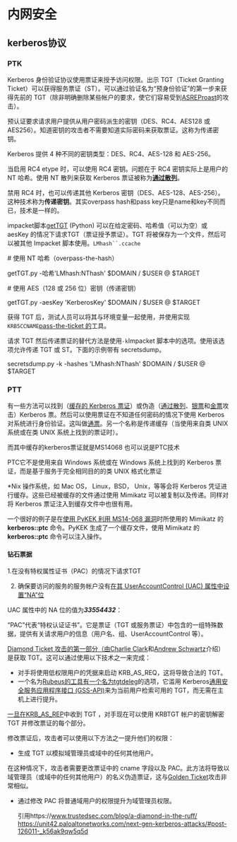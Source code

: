 # 内网安全

## kerberos协议

### PTK

Kerberos 身份验证协议使用票证来授予访问权限。出示 TGT（Ticket Granting Ticket）可以获得服务票证（ST）。可以通过验证名为“预身份验证”的第一步来获得先前的 TGT（除非明确删除某些帐户的要求，使它们容易受到[ASREProast]()的攻击）。

预认证要求请求用户提供从用户密码派生的密钥（DES、RC4、AES128 或 AES256）。知道密钥的攻击者不需要知道实际密码来获取票证。这称为传递密钥。

Kerberos 提供 4 种不同的密钥类型：DES、RC4、AES-128 和 AES-256。

当启用 RC4 etype 时，可以使用 RC4 密钥。问题在于 RC4 密钥实际上是用户的 NT 哈希。使用 NT 散列来获取 Kerberos 票证被称为[**通过散列**]()。

禁用 RC4 时，也可以传递其他 Kerberos 密钥（DES、AES-128、AES-256）。这种技术称为**传递密钥**。其实overpass hash和pass key只是name和key不同而已，技术是一样的。



impacket脚本[getTGT](https://github.com/SecureAuthCorp/impacket/blob/master/examples/getTGT.py) (Python) 可以在给定密码、哈希值（可以为空）或 aesKey 的情况下请求TGT（票证授予票证）。TGT 将被保存为一个文件，然后可以被其他 Impacket 脚本使用。`LMhash``.ccache`

\# 使用 NT 哈希（overpass-the-hash）

getTGT.py -哈希'LMhash:NThash' $DOMAIN / $USER @ $TARGET  

\# 使用 AES（128 或 256 位）密钥（传递密钥）

getTGT.py -aesKey 'KerberosKey' $DOMAIN / $USER @ $TARGET 

获得 TGT 后，测试人员可以将其与环境变量一起使用，并使用实现`KRB5CCNAME`[pass-the-ticket 的]()工具。

请求 TGT 然后传递票证的替代方法是使用`-k`Impacket 脚本中的选项。使用该选项允许传递 TGT 或 ST。下面的示例带有 secretsdump。

secretsdump.py -k -hashes 'LMhash:NThash' $DOMAIN / $USER @ $TARGET   



### PTT

有一些方法可以找到（[缓存的 Kerberos 票证]()）或伪造（[通过散列]()、[银票]()和[金票]()攻击）Kerberos 票。然后可以使用票证在不知道任何密码的情况下使用 Kerberos 对系统进行身份验证。这叫做[通票]()。另一个名称是传递缓存（当使用来自类 UNIX 系统或在类 UNIX 系统上找到的票证时）。

而其中缓存的kerberos票证就是MS14068 也可以说是PTC技术

PTC它不是使用来自 Windows 系统或在 Windows 系统上找到的 Kerberos 票证，而是基于服务于完全相同目的的类 UNIX 格式化票证

*Nix 操作系统，如 Mac OS， Linux，BSD， Unix，等等会将 Kerberos 凭证进行缓存。这些已经被缓存的文件通过使用 Mimikatz 可以被复制以及传递。同样对将 Kerberos 票证注入到缓存文件中也很有用。

一个很好的例子是在[使用 PyKEK 利用 MS14-068 漏洞](https://adsecurity.org/?p=676)时所使用的 Mimikatz 的 **kerberos::ptc** 命令。PyKEK 生成了一个缓存文件，使用 Mimikatz 的 **kerberos::ptc** 命令可以注入操作。

#### 钻石票据

1.在没有特权属性证书（PAC）的情况下请求TGT

2. 确保要访问的服务的服务帐户没有[在其 UserAccountControl (UAC) 属性中设置“NA”位](https://docs.microsoft.com/en-us/openspecs/windows_protocols/ms-adts/dd302fd1-0aa7-406b-ad91-2a6b35738557)

UAC 属性中的 NA 位的值为***33554432***：

“PAC”代表“特权认证证书”。它是票证（TGT 或服务票证）中包含的一组特殊数据，提供有关请求用户的信息（用户名、组、UserAccountControl 等）。

[Diamond Ticket 攻击的第一部分（由Charlie Clark](https://twitter.com/exploitph)和[Andrew Schwartz](https://twitter.com/4ndr3w6s)介绍）是获取 TGT。这可以通过使用以下技术之一来完成：

- 对手将使用低权限用户的凭据来启动 KRB_AS_REQ，这将导致合法的 TGT。
- 一个名为[Rubeus的工具有一个名为](https://github.com/GhostPack/Rubeus)[tgtdeleg](https://github.com/GhostPack/Rubeus#tgtdeleg)的选项，它滥用 Kerberos[通用安全服务应用程序接口 (GSS-API)](https://en.wikipedia.org/wiki/Generic_Security_Services_Application_Program_Interface)来为当前用户检索可用的 TGT，而无需在主机上进行提升。

[一旦在KRB_AS_REP](https://learn.microsoft.com/en-us/openspecs/windows_protocols/ms-kile/b4af186e-b2ff-43f9-b18e-eedb366abf13)中收到 TGT ，对手现在可以使用 KRBTGT 帐户的密钥解密 TGT 并修改票证的每个部分。

修改票证后，攻击者可以使用以下方法之一提升他们的权限：

- 生成 TGT 以模拟域管理员或域中的任何其他用户。

在这种情况下，攻击者需要更改票证中的 cname 字段以及 PAC。此方法将导致以域管理员（或域中的任何其他用户）的名义伪造票证，这与[Golden Ticket](https://attack.mitre.org/techniques/T1558/001/)攻击非常相似。

- 通过修改 PAC 将普通域用户的权限提升为域管理员权限。

  引用https://www.trustedsec.com/blog/a-diamond-in-the-ruff/   https://unit42.paloaltonetworks.com/next-gen-kerberos-attacks/#post-126011-_k56ak9qw5q5d
